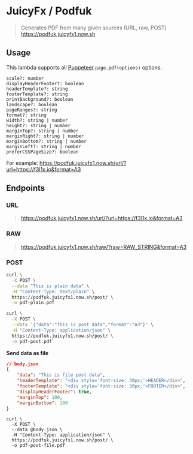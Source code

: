 # JuicyFx / Podfuk

> Generates PDF from many given sources (URL, raw, POST)
> https://podfuk.juicyfx1.now.sh

## Usage

This lambda supports all [Puppeteer](https://pptr.dev/#?product=Puppeteer&version=v1.12.2&show=api-pagepdfoptions) `page.pdf(options)` options. 

```
scale?: number
displayHeaderFooter?: boolean
headerTemplate?: string
footerTemplate?: string
printBackground?: boolean
landscape?: boolean
pageRanges?: string
format?: string
width?: string | number
height?: string | number
marginTop?: string | number
marginRight?: string | number
marginBottom?: string | number
marginLeft?: string | number
preferCSSPageSize?: boolean
```

For example: https://podfuk.juicyfx1.now.sh/url/?url=https://f3l1x.io&format=A3

## Endpoints

### URL

> https://podfuk.juicyfx1.now.sh/url/?url=https://f3l1x.io&format=A3

### RAW

> https://podfuk.juicyfx1.now.sh/raw/?raw=RAW_STRING&format=A3

### POST

```sh
curl \
  -X POST \
  --data "This is plain data" \
  -H "Content-Type: text/plain" \
  https://podfuk.juicyfx1.now.sh/post/ \
  -o pdf-plain.pdf
```

```sh
curl \
  -X POST \
  --data '{"data":"This is post data","format":"A3"}' \
  -H "Content-Type: application/json" \
  https://podfuk.juicyfx1.now.sh/post/ \
  -o pdf-post.pdf
```

**Send data as file**

```json
// body.json
{
    "data": "This is file post data",
    "headerTemplate": "<div style='font-size: 30px;'>HEADER</div>",
    "footerTemplate": "<div style='font-size: 30px;'>FOOTER</div>",
    "displayHeaderFooter": true,
    "marginTop": 100,
    "marginBottom": 100
}
```

```
curl \
  -X POST \
  --data @body.json \
  -H "Content-Type: application/json" \
  https://podfuk.juicyfx1.now.sh/post/ \
  -o pdf-post-file.pdf
```
